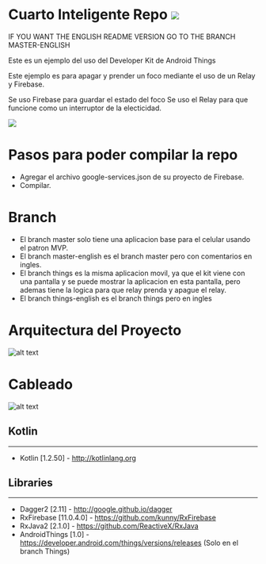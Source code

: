 # Cuarto Inteligente Repo <a href="https://codeclimate.com/github/carlosgub/Cuarto-Inteligente-Repo"><img src="https://api.codeclimate.com/v1/badges/a99a88d28ad37a79dbf6/maintainability" /></a>

IF YOU WANT THE ENGLISH README VERSION GO TO THE BRANCH MASTER-ENGLISH

Este es un ejemplo del uso del Developer Kit de Android Things


Este ejemplo es para apagar y prender un foco mediante el uso de un Relay y Firebase.

Se uso Firebase para guardar el estado del foco
Se uso el Relay para que funcione como un interruptor de la electicidad.

![](prueba_app.gif)

# Pasos para poder compilar la repo
* Agregar el archivo google-services.json de su proyecto de Firebase.
* Compilar.

# Branch

* El branch master solo tiene una aplicacion base para el celular usando el patron MVP.
* El branch master-english es el branch master pero con comentarios en ingles.
* El branch things es la misma aplicacion movil, ya que el kit viene con una pantalla y se puede mostrar la aplicacion en esta pantalla, pero ademas tiene la logica para que relay prenda y apague el relay.
* El branch things-english es el branch things pero en ingles

# Arquitectura del Proyecto
 ![alt text](https://i.imgur.com/BNJRf13.png)
 
# Cableado
 ![alt text](https://i.imgur.com/5R73nSx.png)

## Kotlin
---
 * Kotlin [1.2.50] - http://kotlinlang.org
 
 ## Libraries
---
 * Dagger2 [2.11] - http://google.github.io/dagger
 * RxFirebase [11.0.4.0] - https://github.com/kunny/RxFirebase
 * RxJava2 [2.1.0] - https://github.com/ReactiveX/RxJava
 * AndroidThings [1.0] - https://developer.android.com/things/versions/releases (Solo en el branch Things)
 
